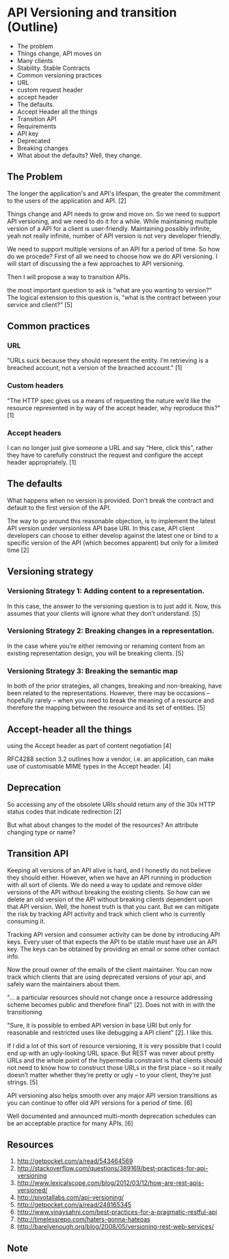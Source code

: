 # API Versioning and transition (Outline)

 * The problem
  * Things change, API moves on
  * Many clients
  * Stability. Stable Contracts
 * Common versioning practices
  * URL
  * custom request header
  * accept header
 * The defaults.
 * Accept Header all the things
 * Transition API
  * Requirements
  * API key
  * Deprecated
  * Breaking changes
  * What about the defaults? Well, they change.


## The Problem

The longer the application's and API's lifespan, the greater the commitment to
the users of the application and API. [2]

Things change and API needs to grow and move on. So we need to support API
versioning, and we need to do it for a while. While maintaining multiple
version of a API for a client is user-friendly. Maintaining possibly infinite,
yeah not really infinite, number of API version is not very developer friendly.

We need to support multiple versions of an API for a period of time.
So how do we procede? First of all we need to choose how we do API versioning.
I will start of discussing the a few approaches to API versioning.

Then I will propose a way to transition APIs.

the most important question to ask is “what are you wanting to version?”
The logical extension to this question is,
“what is the contract between your service and client?” [5]


## Common practices

### URL
"URLs suck because they should represent the entity.
I’m retrieving is a breached account, not a version of the breached account." [1]

### Custom headers
"The HTTP spec gives us a means of requesting the nature we’d like the resource
represented in by way of the accept header, why reproduce this?" [1]

### Accept headers
I can no longer just give someone a URL and say “Here, click this”,
rather they have to carefully construct the request and configure
the accept header appropriately. [1]

## The defaults
What happens when no version is provided. Don't break the contract and default
to the first version of the API.

The way to go around this reasonable objection, is to implement the latest API version under versionless API base URI. In this case, API client developers can choose to either develop against the latest one or bind to a specific version of the API (which becomes apparent) but only for a limited time [2]

## Versioning strategy

### Versioning Strategy 1: Adding content to a representation.
In this case, the answer to the versioning question is to just add it.  Now, this assumes that your clients will ignore what they don’t understand. [5]

### Versioning Strategy 2: Breaking changes in a representation.
In the case where you’re either removing or renaming content from an existing representation design, you will be breaking clients. [5]

### Versioning Strategy 3: Breaking the semantic map
In both of the prior strategies, all changes, breaking and non-breaking, have been related to the representations.  However, there may be occasions – hopefully rarely – when you need to break the meaning of a resource and therefore the mapping between the resource and its set of entities. [5]

## Accept-header all the things

using the Accept header as part of content negotiation [4]

RFC4288 section 3.2 outlines how a vendor, i.e. an application,
can make use of customisable MIME types in the Accept header. [4]

## Deprecation

So accessing any of the obsolete URIs should return any of the 30x HTTP
status codes that indicate redirection [2]

But what about changes to the model of the resources? An attribute changing type or
name?

## Transition API
Keeping all versions of an API alive is hard, and I honestly do not believe
they should either. However, when we have an API running in production with
all sort of clients. We do need a way to update and remove older versions of
the API without breaking the existing clients. So how can we delete an old
version of the API without breaking clients dependent upon that API version.
Well, the honest truth is that you cant. But we can mitigate the risk by tracking
API activity and track which client who is currently consuming it.

Tracking API version and consumer activity can be done by introducing API keys.
Every user of that expects the API to be stable must have use an API key.
The keys can be obtained by providing an email or some other contact info.

Now the proud owner of the emails of the client maintainer. You can now track
which clients that are using deprecated versions of your api, and safely
warn the maintainers about them.


"... a particular resources should not change once a resource addressing scheme
becomes public and therefore final" [2].  Does not with in with the transitioning

"Sure, it is possible to embed API version in base URI but only for reasonable
and restricted uses like debugging a API client" [2]. I like this.

If I did a lot of this sort of resource versioning, it is very possible that I could end up with an ugly-looking URL space. But REST was never about pretty URLs and the whole point of the hypermedia constraint is that clients should not need to know how to construct those URLs in the first place – so it really doesn’t matter whether they’re pretty or ugly – to your client, they’re just strings. [5]

API versioning also helps smooth over any major API version transitions as you can continue to offer old API versions for a period of time. [6]

Well documented and announced multi-month deprecation schedules can be an acceptable practice for many APIs. [6]



## Resources
1. http://getpocket.com/a/read/543464569
2. http://stackoverflow.com/questions/389169/best-practices-for-api-versioning
3. http://www.lexicalscope.com/blog/2012/03/12/how-are-rest-apis-versioned/
4. http://pivotallabs.com/api-versioning/
5. http://getpocket.com/a/read/248165345
6. http://www.vinaysahni.com/best-practices-for-a-pragmatic-restful-api
7. http://timelessrepo.com/haters-gonna-hateoas
8. http://barelyenough.org/blog/2008/05/versioning-rest-web-services/

## Note
